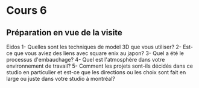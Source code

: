# Cours 6
## Préparation en vue de la visite
Eidos
1- Quelles sont les techniques de model 3D que vous utiliser?
2- Est-ce que vous aviez des liens avec square enix au japon? 
3- Quel a été le processus d'embauchage? 
4- Quel est l'atmosphère dans votre environnement de travail? 
5- Comment les projets sont-ils décidés dans ce studio en particulier et est-ce que les directions ou les choix sont fait en large ou juste dans votre studio à montréal?
